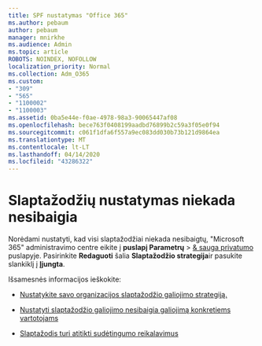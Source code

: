 ```yaml
---
title: SPF nustatymas "Office 365"
ms.author: pebaum
author: pebaum
manager: mnirkhe
ms.audience: Admin
ms.topic: article
ROBOTS: NOINDEX, NOFOLLOW
localization_priority: Normal
ms.collection: Adm_O365
ms.custom:
- "309"
- "565"
- "1100002"
- "1100003"
ms.assetid: 0ba5e44e-f0ae-4978-98a3-90065447af08
ms.openlocfilehash: bece763f0408199aadbd76899b2c59a3f05e0f94
ms.sourcegitcommit: c061f1dfa6f557a9ec083dd030b73b121d9864ea
ms.translationtype: MT
ms.contentlocale: lt-LT
ms.lasthandoff: 04/14/2020
ms.locfileid: "43286322"
---
```

# <a name="set-passwords-to-never-expire"></a>Slaptažodžių nustatymas niekada nesibaigia

Norėdami nustatyti, kad visi slaptažodžiai niekada nesibaigtų, "Microsoft 365" administravimo centre eikite į **puslapį Parametrų** > [ &amp; sauga privatumo](https://portal.office.com/adminportal/home#/settings/security) puslapyje. Pasirinkite **Redaguoti** šalia **Slaptažodžio strategija**ir pasukite slankiklį į **Įjungta**.
  
Išsamesnės informacijos ieškokite: 

- [Nustatykite savo organizacijos slaptažodžio galiojimo strategiją.](https://docs.microsoft.com/office365/admin/manage/set-password-expiration-policy)
  
- [Nustatyti slaptažodžio galiojimo nesibaigia galiojimą konkretiems vartotojams](https://docs.microsoft.com/office365/admin/add-users/set-password-to-never-expire)

- [Slaptažodis turi atitikti sudėtingumo reikalavimus](https://docs.microsoft.com/windows/security/threat-protection/security-policy-settings/password-must-meet-complexity-requirements)
  